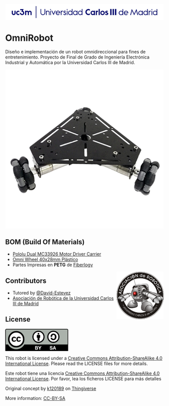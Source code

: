 <img src="images/logo_Uc3m.png" width="700" align = "center">

# OmniRobot
Diseño e implementación de un robot omnidireccional para fines de entretenimiento. Proyecto de Final de Grado de Ingeniería Electrónica Industrial y Automática por la Universidad Carlos III de Madrid. 

<img src="images/OmniRobot.png" width="700" align = "center">

## BOM (Build Of Materials)

* [Pololu Dual MC33926 Motor Driver Carrier](https://www.pololu.com/product/1213)
* [Omni Wheel 40x28mm Plástico](https://hobbyking.com/es_es/40x28mm-plastic-omni-wheel-2pcs-bag.html)
* Partes Impresas en **PETG** de [Fiberlogy](https://fiberlogy.com/en/fiberlogy-filaments/filament-pet-g/)

<img src="images/asrob.png" width="150" align = "right">

## Contributors

 - Tutored by [@David-Estevez](https://github.com/David-Estevez)
 - [Asociación de Robótica de la Universidad Carlos III de Madrid](https://asrob.uc3m.es/)

## License 

<img src="images/by-sa.png" width="200" align = "center">

This robot is licensed under a [Creative Commons Attribution-ShareAlike 4.0 International License](http://creativecommons.org/licenses/by-sa/4.0/). Please read the LICENSE files for more details.

Este robot tiene una licencia [Creative Commons Attribution-ShareAlike 4.0 International License](http://creativecommons.org/licenses/by-sa/4.0/). Por favor, lea los ficheros LICENSE para más detalles

Original concept by [k120189](http://www.thingiverse.com/k120189/about) on [Thingiverse](http://www.thingiverse.com/thing:43708)

More information: [CC-BY-SA](https://github.com/GioSunrider/OmniRobot/blob/master/LICENSE)

